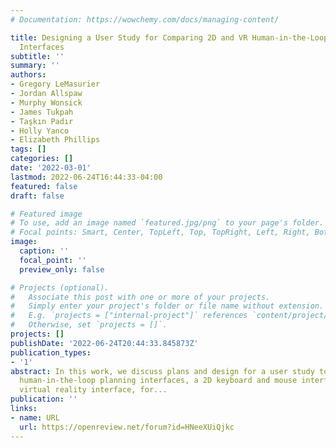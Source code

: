 ```yaml
---
# Documentation: https://wowchemy.com/docs/managing-content/

title: Designing a User Study for Comparing 2D and VR Human-in-the-Loop Robot Planning
  Interfaces
subtitle: ''
summary: ''
authors:
- Gregory LeMasurier
- Jordan Allspaw
- Murphy Wonsick
- James Tukpah
- Taşkın Padır
- Holly Yanco
- Elizabeth Phillips
tags: []
categories: []
date: '2022-03-01'
lastmod: 2022-06-24T16:44:33-04:00
featured: false
draft: false

# Featured image
# To use, add an image named `featured.jpg/png` to your page's folder.
# Focal points: Smart, Center, TopLeft, Top, TopRight, Left, Right, BottomLeft, Bottom, BottomRight.
image:
  caption: ''
  focal_point: ''
  preview_only: false

# Projects (optional).
#   Associate this post with one or more of your projects.
#   Simply enter your project's folder or file name without extension.
#   E.g. `projects = ["internal-project"]` references `content/project/deep-learning/index.md`.
#   Otherwise, set `projects = []`.
projects: []
publishDate: '2022-06-24T20:44:33.845873Z'
publication_types:
- '1'
abstract: In this work, we discuss plans and design for a user study to compare two
  human-in-the-loop planning interfaces, a 2D keyboard and mouse interface and a 3D
  virtual reality interface, for...
publication: ''
links:
- name: URL
  url: https://openreview.net/forum?id=HNeeXUiQjkc
---
```

